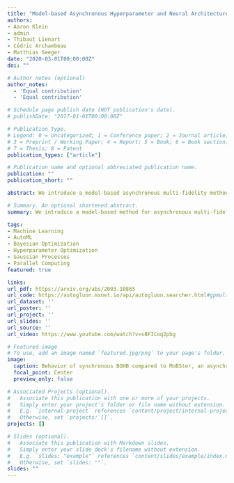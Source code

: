 ```yaml
---
title: "Model-based Asynchronous Hyperparameter and Neural Architecture Search"
authors:
- Aaron Klein
- admin
- Thibaut Lienart
- Cédric Archambeau
- Matthias Seeger
date: "2020-03-01T00:00:00Z"
doi: ""

# Author notes (optional)
author_notes:
  - 'Equal contribution'
  - 'Equal contribution'

# Schedule page publish date (NOT publication's date).
# publishDate: "2017-01-01T00:00:00Z"

# Publication type.
# Legend: 0 = Uncategorized; 1 = Conference paper; 2 = Journal article;
# 3 = Preprint / Working Paper; 4 = Report; 5 = Book; 6 = Book section;
# 7 = Thesis; 8 = Patent
publication_types: ["article"]

# Publication name and optional abbreviated publication name.
publication: ""
publication_short: ""

abstract: We introduce a model-based asynchronous multi-fidelity method for hyperparameter and neural architecture search that combines the strengths of asynchronous Hyperband and Gaussian process-based Bayesian optimization. At the heart of our method is a probabilistic model that can simultaneously reason across hyperparameters and resource levels, and supports decision-making in the presence of pending evaluations. We demonstrate the effectiveness of our method on a wide range of challenging benchmarks, for tabular data, image classification and language modelling, and report substantial speed-ups over current state-of-the-art methods. Our new methods, along with asynchronous baselines, are implemented in a distributed framework which will be open sourced along with this publication.

# Summary. An optional shortened abstract.
summary: We introduce a model-based method for asynchronous multi-fidelity hyperparameter and neural architecture search that combines the strengths of asynchronous Hyperband and Gaussian process-based Bayesian optimization, achieving substantial speed-ups over current state-of-the-art methods on challenging benchmarks for tabular data, image classification, and language modeling.

tags:
- Machine Learning
- AutoML
- Bayesian Optimization
- Hyperparameter Optimization
- Gaussian Processes
- Parallel Computing
featured: true

links:
url_pdf: https://arxiv.org/abs/2003.10865
url_code: https://autogluon.mxnet.io/api/autogluon.searcher.html#gpmultifidelitysearcher
url_dataset: ''
url_poster: ''
url_project: ''
url_slides: ''
url_source: ''
url_video: https://www.youtube.com/watch?v=sBFICoq2pbg

# Featured image
# To use, add an image named `featured.jpg/png` to your page's folder. 
image:
  caption: Behavior of synchronous BOHB compared to MoBSter, an asynchronous extension of BOHB based on Gaussian processes.
  focal_point: Center
  preview_only: false

# Associated Projects (optional).
#   Associate this publication with one or more of your projects.
#   Simply enter your project's folder or file name without extension.
#   E.g. `internal-project` references `content/project/internal-project/index.md`.
#   Otherwise, set `projects: []`.
projects: []

# Slides (optional).
#   Associate this publication with Markdown slides.
#   Simply enter your slide deck's filename without extension.
#   E.g. `slides: "example"` references `content/slides/example/index.md`.
#   Otherwise, set `slides: ""`.
slides: ""
---
```

